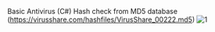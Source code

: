 Basic Antivirus (C#)
Hash check from MD5 database (https://virusshare.com/hashfiles/VirusShare_00222.md5) 
![1](https://user-images.githubusercontent.com/28685443/135821057-0ea046f5-f66d-41c3-b2dd-a2a509257470.gif)
